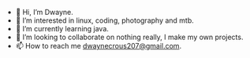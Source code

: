 - 👋 Hi, I’m Dwayne.
- 👀 I’m interested in linux, coding, photography and mtb.
- 🌱 I’m currently learning java.
- 💞️ I’m looking to collaborate on nothing really, I make my own projects.
- 📫 How to reach me dwaynecrous207@gmail.com.

<!---
mrcloudsofficial/mrcloudsofficial is a ✨ special ✨ repository because its `README.md` (this file) appears on your GitHub profile.
You can click the Preview link to take a look at your changes.
--->
